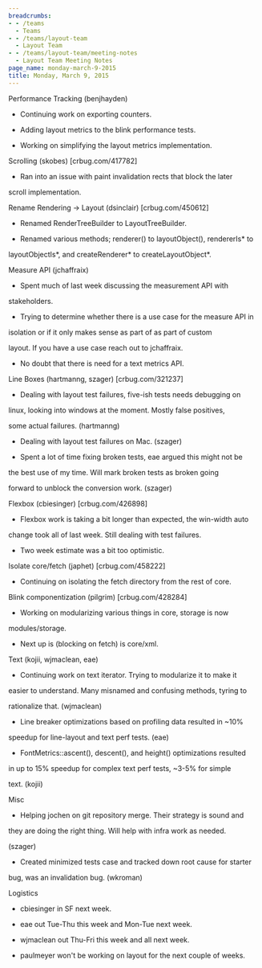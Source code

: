 ```yaml
---
breadcrumbs:
- - /teams
  - Teams
- - /teams/layout-team
  - Layout Team
- - /teams/layout-team/meeting-notes
  - Layout Team Meeting Notes
page_name: monday-march-9-2015
title: Monday, March 9, 2015
---
```


Performance Tracking (benjhayden)

- Continuing work on exporting counters.

- Adding layout metrics to the blink performance tests.

- Working on simplifying the layout metrics implementation.

Scrolling (skobes) \[crbug.com/417782\]

- Ran into an issue with paint invalidation rects that block the later

scroll implementation.

Rename Rendering -&gt; Layout (dsinclair) \[crbug.com/450612\]

- Renamed RenderTreeBuilder to LayoutTreeBuilder.

- Renamed various methods; renderer() to layoutObject(), rendererIs\* to

layoutObjectIs\*, and createRenderer\* to createLayoutObject\*.

Measure API (jchaffraix)

- Spent much of last week discussing the measurement API with

stakeholders.

- Trying to determine whether there is a use case for the measure API in

isolation or if it only makes sense as part of as part of custom

layout. If you have a use case reach out to jchaffraix.

- No doubt that there is need for a text metrics API.

Line Boxes (hartmanng, szager) \[crbug.com/321237\]

- Dealing with layout test failures, five-ish tests needs debugging on

linux, looking into windows at the moment. Mostly false positives,

some actual failures. (hartmanng)

- Dealing with layout test failures on Mac. (szager)

- Spent a lot of time fixing broken tests, eae argued this might not be

the best use of my time. Will mark broken tests as broken going

forward to unblock the conversion work. (szager)

Flexbox (cbiesinger) \[crbug.com/426898\]

- Flexbox work is taking a bit longer than expected, the win-width auto

change took all of last week. Still dealing with test failures.

- Two week estimate was a bit too optimistic.

Isolate core/fetch (japhet) \[crbug.com/458222\]

- Continuing on isolating the fetch directory from the rest of core.

Blink componentization (pilgrim) \[crbug.com/428284\]

- Working on modularizing various things in core, storage is now

modules/storage.

- Next up is (blocking on fetch) is core/xml.

Text (kojii, wjmaclean, eae)

- Continuing work on text iterator. Trying to modularize it to make it

easier to understand. Many misnamed and confusing methods, tyring to

rationalize that. (wjmaclean)

- Line breaker optimizations based on profiling data resulted in ~10%

speedup for line-layout and text perf tests. (eae)

- FontMetrics::ascent(), descent(), and height() optimizations resulted

in up to 15% speedup for complex text perf tests, ~3-5% for simple

text. (kojii)

Misc

- Helping jochen on git repository merge. Their strategy is sound and

they are doing the right thing. Will help with infra work as needed.

(szager)

- Created minimized tests case and tracked down root cause for starter

bug, was an invalidation bug. (wkroman)

Logistics

- cbiesinger in SF next week.

- eae out Tue-Thu this week and Mon-Tue next week.

- wjmaclean out Thu-Fri this week and all next week.

- paulmeyer won't be working on layout for the next couple of weeks.